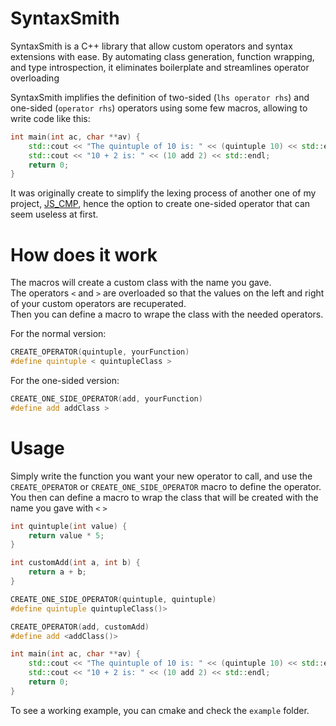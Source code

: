 # SyntaxSmith
SyntaxSmith is a C++ library that allow custom operators and syntax extensions with ease. By automating class generation, function wrapping, and type introspection, it eliminates boilerplate and streamlines operator overloading


SyntaxSmith implifies the definition of two-sided (`lhs operator rhs`) and one-sided (`operator rhs`) operators using some few macros, allowing to write code like this:

```cpp
int main(int ac, char **av) {
    std::cout << "The quintuple of 10 is: " << (quintuple 10) << std::endl;
    std::cout << "10 + 2 is: " << (10 add 2) << std::endl;
    return 0;
}
```
It was originally create to simplify the lexing process of another one of my project, [JS_CMP](https://github.com/JS-CMP), hence the option to create one-sided operator that can seem useless at first.

# How does it work

The macros will create a custom class with the name you gave.<br> 
The operators `<` and `>` are overloaded so that the values on the left and right of your custom operators are recuperated.<br>
Then you can define a macro to wrape the class with the needed operators.

For the normal version:
```cpp
CREATE_OPERATOR(quintuple, yourFunction)
#define quintuple < quintupleClass >
```

For the one-sided version:
```cpp
CREATE_ONE_SIDE_OPERATOR(add, yourFunction)
#define add addClass >
```

# Usage

Simply write the function you want your new operator to call, and use the `CREATE_OPERATOR` or `CREATE_ONE_SIDE_OPERATOR` macro to define the operator. You then can define a macro to wrap the class that will be created with the name you gave with `<` `>`

```cpp
int quintuple(int value) { 
    return value * 5; 
}

int customAdd(int a, int b) { 
    return a + b; 
}

CREATE_ONE_SIDE_OPERATOR(quintuple, quintuple)
#define quintuple quintupleClass()>

CREATE_OPERATOR(add, customAdd)
#define add <addClass()>

int main(int ac, char **av) {
    std::cout << "The quintuple of 10 is: " << (quintuple 10) << std::endl;
    std::cout << "10 + 2 is: " << (10 add 2) << std::endl;
    return 0;
}
```

To see a working example, you can cmake and check the `example` folder.